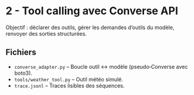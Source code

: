 # 2 - Tool calling avec Converse API

Objectif : déclarer des outils, gérer les demandes d’outils du modèle, renvoyer des sorties structurées.

## Fichiers
- `converse_adapter.py` – Boucle outil <-> modèle (pseudo‑Converse avec boto3).
- `tools/weather_tool.py` – Outil météo simulé.
- `trace.jsonl` – Traces lisibles des séquences.
